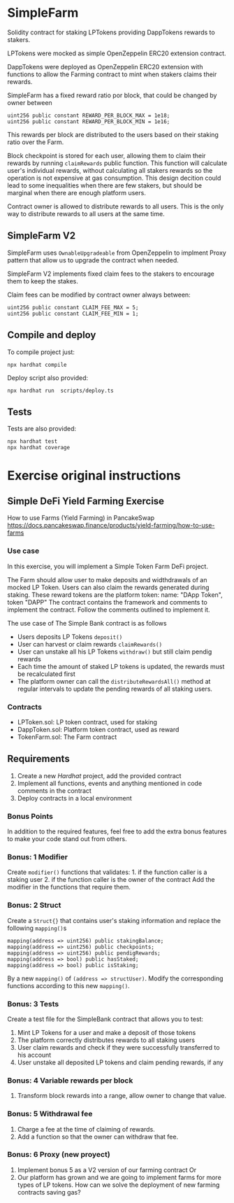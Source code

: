 # SimpleFarm 
Solidity contract for staking LPTokens providing DappTokens rewards to stakers.

LPTokens were mocked as simple OpenZeppelin ERC20 extension contract.

DappTokens were deployed as OpenZeppelin ERC20 extension with functions to allow the Farming contract to mint when stakers claims their rewards.

SimpleFarm has a fixed reward ratio por block, that could be changed by owner between 

    uint256 public constant REWARD_PER_BLOCK_MAX = 1e18;
    uint256 public constant REWARD_PER_BLOCK_MIN = 1e16;

This rewards per block are distributed to the users based on their staking ratio over the Farm.

Block checkpoint is stored for each user, allowing them to claim their rewards by running `claimRewards` public function. This function will calculate user's individual rewards, without calculating all stakers rewards so the operation is not expensive at gas consumption.
This design decition could lead to some inequalities when there are few stakers, but should be marginal when there are enough platform users.

Contract owner is allowed to distribute rewards to all users. This is the only way to distribute rewards to all users at the same time.

## SimpleFarm V2
SimpleFarm uses `OwnableUpgradeable` from OpenZeppelin to implment Proxy pattern that allow us to upgrade the contract when needed.

SimpleFarm V2 implements fixed claim fees to the stakers to encourage them to keep the stakes.

Claim fees can be modified by contract owner always between: 

```
uint256 public constant CLAIM_FEE_MAX = 5;
uint256 public constant CLAIM_FEE_MIN = 1;
```

## Compile and deploy
To compile project just:
```
npx hardhat compile
```
Deploy script also provided:
```
npx hardhat run  scripts/deploy.ts
```

## Tests
Tests are also provided:
```
npx hardhat test
npx hardhat coverage
```



# Exercise original instructions
## Simple DeFi Yield Farming Exercise

How to use Farms (Yield Farming) in PancakeSwap
https://docs.pancakeswap.finance/products/yield-farming/how-to-use-farms


### Use case

In this exercise, you will implement a Simple Token Farm DeFi project.

The Farm should allow user to make deposits and widthdrawals of an mocked LP Token.
Users can also claim the rewards generated during staking. These reward tokens are the platform token: name: "DApp Token", token "DAPP"
The contract contains the framework and comments to implement the contract. Follow the comments outlined to implement it. 

The use case of The Simple Bank contract is as follows
- Users deposits LP Tokens `deposit()`
- User can harvest or claim rewards `claimRewards()`
- User can unstake all his LP Tokens `withdraw()` but still claim pendig rewards
- Each time the amount of staked LP tokens is updated, the rewards must be recalculated first
- The platform owner can call the `distributeRewardsAll()` method at regular intervals to update the pending rewards of all staking users.


### Contracts

- LPToken.sol: LP token contract, used for staking
- DappToken.sol: Platform token contract, used as reward
- TokenFarm.sol: The Farm contract



## Requirements
1. Create a new *Hardhat* project, add the provided contract
2. Implement all functions, events and anything mentioned in code comments in the contract
3. Deploy contracts in a local environment

### Bonus Points
In addition to the required features, feel free to add the extra bonus features to make your code stand out from others.


### Bonus: 1 Modifier

Create `modifier()` functions that validates:
    1. if the function caller is a staking user
    2. if the function caller is the owner of the contract
Add the modifier in the functions that require them.


### Bonus: 2 Struct

Create a `Struct{}` that contains user's staking information and replace the following `mapping()`s 

```
mapping(address => uint256) public stakingBalance;
mapping(address => uint256) public checkpoints;
mapping(address => uint256) public pendigRewards;
mapping(address => bool) public hasStaked;
mapping(address => bool) public isStaking;
```

By a new `mapping()` of `(address => structUser)`. 
Modify the corresponding functions according to this new `mapping()`.

### Bonus: 3 Tests

Create a test file for the SimpleBank contract that allows you to test:
1. Mint LP Tokens for a user and make a deposit of those tokens
2. The platform correctly distributes rewards to all staking users
3. User claim rewards and check if they were successfully transferred to his account
4. User unstake all deposited LP tokens and claim pending rewards, if any

### Bonus: 4 Variable rewards per block
1. Transform block rewards into a range, allow owner to change that value.

### Bonus: 5 Withdrawal fee
1. Charge a fee at the time of claiming of rewards.
2. Add a function so that the owner can withdraw that fee.

### Bonus: 6 Proxy (new proyect)
1. Implement bonus 5 as a V2 version of our farming contract
Or
2. Our platform has grown and we are going to implement farms for more types of LP tokens. How can we solve the deployment of new farming contracts saving gas?